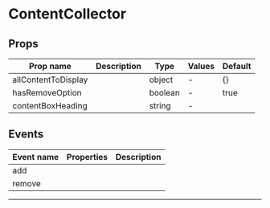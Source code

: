# ContentCollector

## Props

| Prop name           | Description | Type    | Values | Default |
| ------------------- | ----------- | ------- | ------ | ------- |
| allContentToDisplay |             | object  | -      | {}      |
| hasRemoveOption     |             | boolean | -      | true    |
| contentBoxHeading   |             | string  | -      |         |

## Events

| Event name | Properties | Description |
| ---------- | ---------- | ----------- |
| add        |            |
| remove     |            |

---
